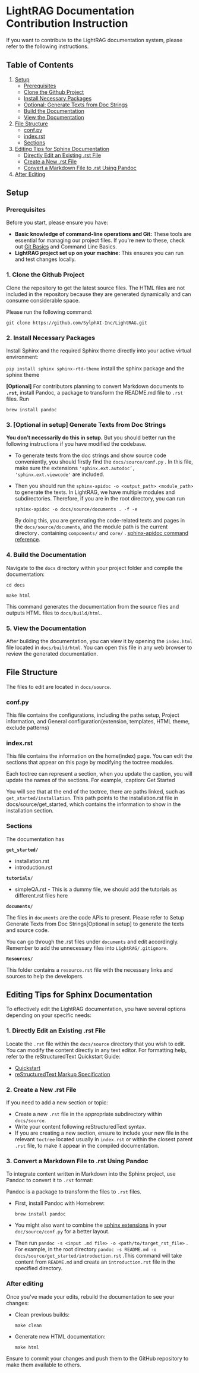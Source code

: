 # LightRAG Documentation Contribution Instruction

If you want to contribute to the LightRAG documentation system, please refer to the following instructions.

## Table of Contents
1. [Setup](#setup)
   - [Prerequisites](#prerequisites)
   - [Clone the Github Project](#1-clone-the-github-project)
   - [Install Necessary Packages](#2-install-necessary-packages)
   - [Optional: Generate Texts from Doc Strings](#3-optional-in-setup-generate-texts-from-doc-strings)
   - [Build the Documentation](#4-build-the-documentation)
   - [View the Documentation](#5-view-the-documentation)
2. [File Structure](#file-structure)
   - [conf.py](#confpy)
   - [index.rst](#indexrst)
   - [Sections](#sections)
3. [Editing Tips for Sphinx Documentation](#editing-tips-for-sphinx-documentation)
   - [Directly Edit an Existing .rst File](#1-directly-edit-an-existing-rst-file)
   - [Create a New .rst File](#2-create-a-new-rst-file)
   - [Convert a Markdown File to .rst Using Pandoc](#3-convert-a-markdown-file-to-rst-using-pandoc)
4. [After Editing](#after-editing)

## Setup

### **Prerequisites**

Before you start, please ensure you have:

- **Basic knowledge of command-line operations and Git:** These tools are essential for managing our project files. If you're new to these, check out [Git Basics](https://git-scm.com/book/en/v2/Getting-Started-Git-Basics) and Command Line Basics.
- **LightRAG project set up on your machine:** This ensures you can run and test changes locally.

### **1. Clone the Github Project**

Clone the repository to get the latest source files. The HTML files are not included in the repository because they are generated dynamically and can consume considerable space.

Please run the following command:

`git clone https://github.com/SylphAI-Inc/LightRAG.git`

### **2. Install Necessary Packages**

Install Sphinx and the required Sphinx theme directly into your active virtual environment:

`pip install sphinx sphinx-rtd-theme`  install the sphinx package and the sphinx theme

**[Optional]** For contributors planning to convert Markdown documents to **`.rst`**,  install Pandoc, a package to transform the README.md file to `.rst` files. Run

 `brew install pandoc`

### **3. [Optional in setup] Generate Texts from Doc Strings**

**You don’t necessarily do this in setup.** But you should better run the following instructions if you have modified the codebase.

- To generate texts from the doc strings and show source code conveniently, you should firstly find the `docs/source/conf.py` . In this file, make sure the extensions `'sphinx.ext.autodoc’, 'sphinx.ext.viewcode'`  are included.
- Then you should run the `sphinx-apidoc -o <output_path> <module_path>` to generate the texts. In LightRAG, we have multiple modules and subdirectories. Therefore, if you are in the root directory, you can run
    
    `sphinx-apidoc -o docs/source/documents . -f -e` 
    
    By doing this, you are generating the code-related texts and pages in the `docs/source/documents`, and the module path is the current directory`.` containing `components/` and `core/` . [sphinx-apidoc command reference](https://www.sphinx-doc.org/en/master/man/sphinx-apidoc.html).
    

### **4. Build the Documentation**

Navigate to the `docs` directory within your project folder and compile the documentation:

`cd docs`

`make html`

This command generates the documentation from the source files and outputs HTML files to `docs/build/html`.

### **5. View the Documentation**

After building the documentation, you can view it by opening the `index.html` file located in `docs/build/html`. You can open this file in any web browser to review the generated documentation.

## File Structure

The files to edit are located in `docs/source`. 

### **conf.py**

This file contains the configurations, including the paths setup, Project information, and General configuration(extension, templates, HTML theme, exclude patterns)

### **index.rst**

This file contains the information on the home(index) page. You can edit the sections that appear on this page by modifying the toctree modules.

Each toctree can represent a section, when you update the caption, you will update the names of the sections. For example, :caption: Get Started

You will see that at the end of the toctree, there are paths linked, such as `get_started/installation`. This path points to the installation.rst file in docs/source/get_started, which contains the information to show in the installation section.

### **Sections**

The documentation has 

**`get_started/`**

- installation.rst
- introduction.rst

**`tutorials/`**

- simpleQA.rst - This is a dummy file, we should add the tutorials as different.rst files here

**`documents/`**

The files in `documents` are the code APIs to present. Please refer to Setup Generate Texts from Doc Strings[Optional in setup] to generate the texts and source code.

You can go through the .rst files under `documents` and edit accordingly. Remember to add the unnecessary files into `LightRAG/.gitignore`.

**`Resources/`**

This folder contains a `resource.rst` file with the necessary links and sources to help the developers.

## Editing Tips for Sphinx Documentation

To effectively edit the LightRAG documentation, you have several options depending on your specific needs:

### 1. Directly Edit an Existing .rst File

Locate the `.rst` file within the `docs/source` directory that you wish to edit. You can modify the content directly in any text editor. For formatting help, refer to the reStructuredText Quickstart Guide:
- [Quickstart](https://docutils.sourceforge.io/docs/user/rst/quickstart.html)
- [reStructuredText Markup Specification](https://docutils.sourceforge.io/docs/ref/rst/restructuredtext.html)

### 2. Create a New .rst File

If you need to add a new section or topic:

- Create a new `.rst` file in the appropriate subdirectory within `docs/source`.
- Write your content following reStructuredText syntax.
- If you are creating a new section, ensure to include your new file in the relevant `toctree` located usually in `index.rst` or within the closest parent `.rst` file, to make it appear in the compiled documentation.

### 3. Convert a Markdown File to .rst Using Pandoc

To integrate content written in Markdown into the Sphinx project, use Pandoc to convert it to `.rst` format:

Pandoc is a package to transform the files to `.rst` files.

- First, install Pandoc with Homebrew:
    
    `brew install pandoc` 
    
- You might also want to combine the [sphinx extensions](https://www.sphinx-doc.org/en/master/usage/extensions/index.html) in your `doc/source/conf.py` for a better layout.
- Then run `pandoc -s <input .md file> -o <path/to/target_rst_file>` . For example, in the root directory `pandoc -s README.md -o docs/source/get_started/introduction.rst` .This command will take content from `README.md` and create an `introduction.rst` file in the specified directory.

### After editing

Once you've made your edits, rebuild the documentation to see your changes:

- Clean previous builds:
    
    `make clean`
    
- Generate new HTML documentation:
    
    `make html`
    

Ensure to commit your changes and push them to the GitHub repository to make them available to others.